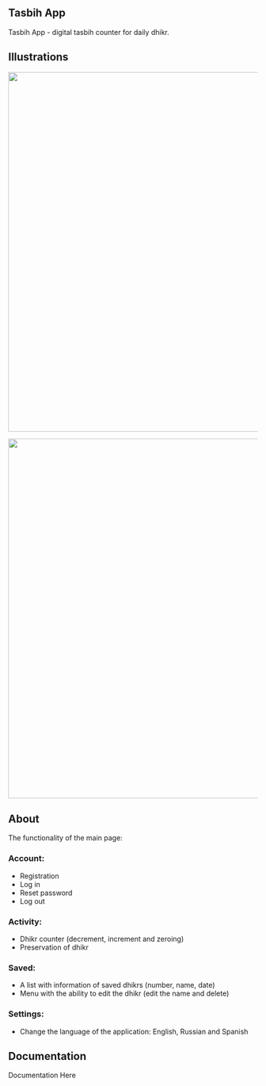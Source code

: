 ## Tasbih App
Tasbih App - digital tasbih counter for daily dhikr.

## Illustrations
<p align="center">
      <img src="https://i.ibb.co.com/S03WdvF/1.png" width="726">
</p>

<p align="center">
      <img src="https://i.ibb.co.com/fHp9Dy4/2.png" width="726">
</p>

## About
The functionality of the main page:

### Account: 
- Registration
- Log in
- Reset password
- Log out

### Activity:
- Dhikr counter (decrement, increment and zeroing)
- Preservation of dhikr

### Saved:
- A list with information of saved dhikrs (number, name, date)
- Menu with the ability to edit the dhikr (edit the name and delete)

### Settings:
- Change the language of the application: English, Russian and Spanish

## Documentation

Documentation Here
